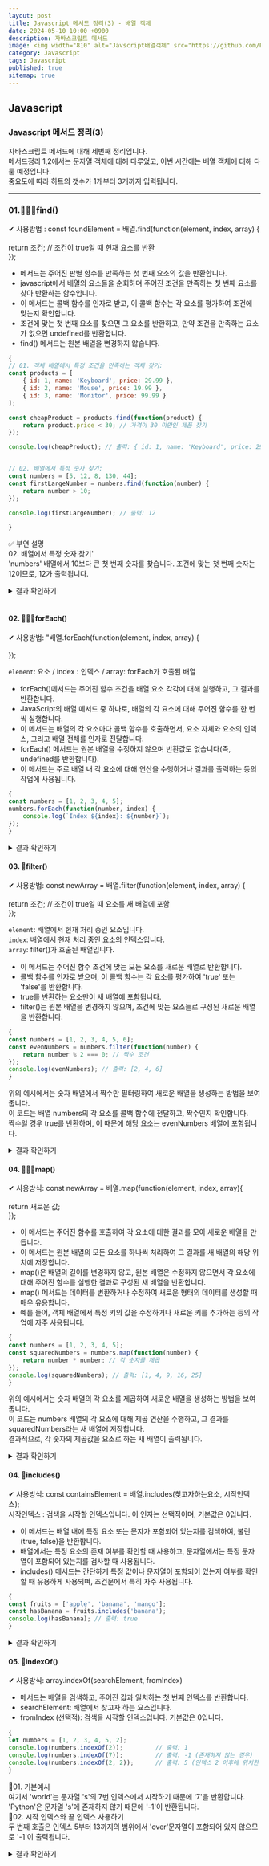 ```yaml
---
layout: post
title: Javascript 메서드 정리(3) - 배열 객체
date: 2024-05-10 10:00 +0900
description: 자바스크립트 메서드 
image: <img width="810" alt="Javscript배열객체" src="https://github.com/Hyeji1364/Hyeji1364.github.io/assets/161557112/cd8affc2-dd1d-4002-97c6-0c61cf3072c2">
category: Javascript
tags: Javascript
published: true
sitemap: true
---
```


## Javascript

### Javascript 메서드 정리(3)
자바스크립트 메서드에 대해 세번째 정리입니다. <br>
메서드정리 1,2에서는 문자열 객체에 대해 다루었고, 이번 시간에는 배열 객체에 대해 다룰 예정입니다.<br>
중요도에 따라 하트의 갯수가 1개부터 3개까지 입력됩니다.<br>

<hr>

### 01.💛💛💛find()

✔ 사용방법 : const foundElement = 배열.find(function(element, index, array) {<br>
<br>
return 조건; // 조건이 true일 때 현재 요소를 반환 <br>
});<br>

- 메서드는 주어진 판별 함수를 만족하는 첫 번째 요소의 값을 반환합니다.
- javascript에서 배열의 요소들을 순회하며 주어진 조건을 만족하는 첫 번째 요소를 찾아 반환하는 함수입니다.
- 이 메서드는 콜백 함수를 인자로 받고, 이 콜백 함수는 각 요소를 평가하여 조건에 맞는지 확인합니다.
- 조건에 맞는 첫 번째 요소를 찾으면 그 요소를 반환하고, 만약 조건을 만족하는 요소가 없으면 undefined를 반환합니다.
- find() 메서드는 원본 배열을 변경하지 않습니다.

````javascript
{
// 01. 객체 배열에서 특정 조건을 만족하는 객체 찾기:
const products = [
    { id: 1, name: 'Keyboard', price: 29.99 },
    { id: 2, name: 'Mouse', price: 19.99 },
    { id: 3, name: 'Monitor', price: 99.99 }
];

const cheapProduct = products.find(function(product) {
    return product.price < 30; // 가격이 30 미만인 제품 찾기
});

console.log(cheapProduct); // 출력: { id: 1, name: 'Keyboard', price: 29.99 }


// 02. 배열에서 특정 숫자 찾기:
const numbers = [5, 12, 8, 130, 44];
const firstLargeNumber = numbers.find(function(number) {
    return number > 10;
});

console.log(firstLargeNumber); // 출력: 12

}
````
✅ 부연 설명<br>
02. 배열에서 특정 숫자 찾기'<br>
'numbers' 배열에서 10보다 큰 첫 번째 숫자를 찾습니다. 조건에 맞는 첫 번째 숫자는 12이므로, 12가 출력됩니다.<br>


<details>
<summary>결과 확인하기</summary>
<div>
{ id: 1, name: 'Keyboard', price: 29.99 }<br>
12<br>
</div>
</details>

<br>

#### 02. 💛💛💛forEach()
✔ 사용방법: "배열.forEach(function(element, index, array) {<br>
<br>
});<br>

`element`: 요소 / index : 인덱스 / array: forEach가 호출된 배열
<br>

- forEach()메서드는 주어진 함수 조건을 배열 요소 각각에 대해 실행하고, 그 결과를 반환합니다.
- JavaScript의 배열 메서드 중 하나로, 배열의 각 요소에 대해 주어진 함수를 한 번 씩 실행합니다.
- 이 메서드는 배열의 각 요소마다 콜백 함수를 호출하면서, 요소 자체와 요소의 인덱스, 그리고 배열 전체를 인자로 전달합니다.
- forEach() 메서드는 원본 배열을 수정하지 않으며 반환값도 없습니다(즉, undefined를 반환합니다).
- 이 메서드는 주로 배열 내 각 요소에 대해 연산을 수행하거나 결과를 출력하는 등의 작업에 사용됩니다.

````javascript
{
const numbers = [1, 2, 3, 4, 5];
numbers.forEach(function(number, index) {
    console.log(`Index ${index}: ${number}`);
});
}
````

<details>
<summary>결과 확인하기</summary>
<div>
Index 0: 1<br>
Index 1: 2<br>
Index 2: 3<br>
Index 3: 4<br>
Index 4: 5<br>
</div>
</details>

#### 03. 💛filter()
✔ 사용방법: const newArray = 배열.filter(function(element, index, array) { <br>
<br>
return 조건; // 조건이 true일 때 요소를 새 배열에 포함<br>
});<br>

`element`: 배열에서 현재 처리 중인 요소입니다.<br>
`index`: 배열에서 현재 처리 중인 요소의 인덱스입니다.<br>
`array`: filter()가 호출된 배열입니다.
<br>

- 이 메서드는 주어진 함수 조건에 맞는 모든 요소를 새로운 배열로 반환합니다.
- 콜백 함수를 인자로 받으며, 이 콜백 함수는 각 요소를 평가하여 'true' 또는 'false'를 반환합니다.
- true를 반환하는 요소만이 새 배열에 포함됩니다.
- filter()는 원본 배열을 변경하지 않으며, 조건에 맞는 요소들로 구성된 새로운 배열을 반환합니다.

````javascript
{
const numbers = [1, 2, 3, 4, 5, 6];
const evenNumbers = numbers.filter(function(number) {
    return number % 2 === 0; // 짝수 조건
});
console.log(evenNumbers); // 출력: [2, 4, 6]
}
````

위의 예시에서는 숫자 배열에서 짝수만 필터링하여 새로운 배열을 생성하는 방법을 보여줍니다.<br>
이 코드는 배열 numbers의 각 요소를 콜백 함수에 전달하고, 짝수인지 확인합니다.<br>
짝수일 경우 true를 반환하며, 이 때문에 해당 요소는 evenNumbers 배열에 포함됩니다.<br>

<details>
<summary>결과 확인하기</summary>
<div>
[2, 4, 6]
</div>
</details>


#### 04. 💛💛💛map()
✔ 사용방식: const newArray = 배열.map(function(element, index, array){ <br>
<br>
return 새로운 값;<br>
});<br>

- 이 메서드는 주어진 함수를 호출하여 각 요소에 대한 결과를 모아 새로운 배열을 만듭니다.
- 이 메서드는 원본 배열의 모든 요소를 하나씩 처리하여 그 결과를 새 배열의 해당 위치에 저장합니다.
- map()은 배열의 길이를 변경하지 않고, 원본 배열은 수정하지 않으면서 각 요소에 대해 주어진 함수를 실행한 결과로 구성된 새 배열을 반환합니다.
- map() 메서드는 데이터를 변환하거나 수정하여 새로운 형태의 데이터를 생성할 때 매우 유용합니다.
- 예를 들어, 객체 배열에서 특정 키의 값을 수정하거나 새로운 키를 추가하는 등의 작업에 자주 사용됩니다.


````javascript
{
const numbers = [1, 2, 3, 4, 5];
const squaredNumbers = numbers.map(function(number) {
    return number * number; // 각 숫자를 제곱
});
console.log(squaredNumbers); // 출력: [1, 4, 9, 16, 25]
}
````
위의 예시에서는 숫자 배열의 각 요소를 제곱하여 새로운 배열을 생성하는 방법을 보여줍니다.<br>
이 코드는 numbers 배열의 각 요소에 대해 제곱 연산을 수행하고, 그 결과를 squaredNumbers라는 새 배열에 저장합니다.<br>
결과적으로, 각 숫자의 제곱값을 요소로 하는 새 배열이 출력됩니다.<br>

<details>
<summary>결과 확인하기</summary>
<div>
[1, 4, 9, 16, 25]
</div>
</details>

#### 04. 💛includes()
✔ 사용방식: const containsElement = 배열.includes(찾고자하는요소, 시작인덱스);<br>
시작인덱스 : 검색을 시작할 인덱스입니다. 이 인자는 선택적이며, 기본값은 0입니다.<br>

- 이 메서드는 배열 내에 특정 요소 또는 문자가 포함되어 있는지를 검색하여, 불린(true, false)을 반환합니다.
- 배열에서는 특정 요소의 존재 여부를 확인할 때 사용하고, 문자열에서는 특정 문자열이 포함되어 있는지를 검사할 때 사용됩니다.
- includes() 메서드는 간단하게 특정 값이나 문자열이 포함되어 있는지 여부를 확인할 때 유용하게 사용되며, 조건문에서 특히 자주 사용됩니다.

````javascript
{
const fruits = ['apple', 'banana', 'mango'];
const hasBanana = fruits.includes('banana');
console.log(hasBanana); // 출력: true
}
````

<details>
<summary>결과 확인하기</summary>
<div>
true
</div>
</details>

#### 05. 💛indexOf()
✔ 사용방식: array.indexOf(searchElement, fromIndex)<br>

- 메서드는 배열을 검색하고, 주어진 값과 일치하는 첫 번째 인덱스를 반환합니다.
- searchElement: 배열에서 찾고자 하는 요소입니다.
- fromIndex (선택적): 검색을 시작할 인덱스입니다. 기본값은 0입니다.

````javascript
{
let numbers = [1, 2, 3, 4, 5, 2];
console.log(numbers.indexOf(2));         // 출력: 1
console.log(numbers.indexOf(7));         // 출력: -1 (존재하지 않는 경우)
console.log(numbers.indexOf(2, 2));      // 출력: 5 (인덱스 2 이후에 위치한 '2'의 인덱스)
}
````

📍01. 기본예시 <br>
여기서 'world'는 문자열 's'의 7번 인덱스에서 시작하기 때문에 '7'을 반환합니다.<br>
'Python'은 문자열 's'에 존재하지 않기 때문에 '-1'이 반환됩니다.
<br>
📍02. 시작 인덱스와 끝 인덱스 사용하기<br>
두 번째 호출은 인덱스 5부터 13까지의 범위에서 'over'문자열이 포함되어 있지 않으므로 '-1'이 출력됩니다.<br>

<details>
<summary>결과 확인하기</summary>
<div>
1<br>
-1<br>
5<br>
</div>
</details>